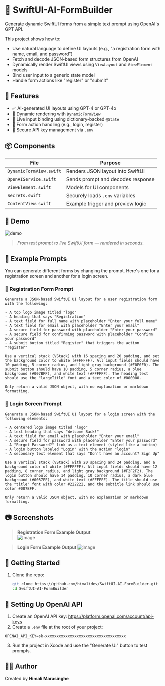 # 🧠 SwiftUI-AI-FormBuilder

Generate dynamic SwiftUI forms from a simple text prompt using OpenAI's GPT API.

This project shows how to:
- Use natural language to define UI layouts (e.g., "a registration form with name, email, and password")
- Fetch and decode JSON-based form structures from OpenAI
- Dynamically render SwiftUI views using `ViewLayout` and `ViewElement` models
- Bind user input to a generic state model
- Handle form actions like "register" or "submit"

## 🧪 Features

- ✅ AI-generated UI layouts using GPT-4 or GPT-4o
- 🎨 Dynamic rendering with `DynamicFormView`
- 🔄 Live input binding using dictionary-backed `@State`
- 🔘 Form action handling (e.g., login, register)
- 🔐 Secure API key management via `.env`

## 📦 Components

| File | Purpose |
|------|---------|
| `DynamicFormView.swift` | Renders JSON layout into SwiftUI |
| `OpenAIService.swift`   | Sends prompt and decodes response |
| `ViewElement.swift`     | Models for UI components |
| `Secrets.swift`         | Securely loads `.env` variables |
| `ContentView.swift`     | Example trigger and preview logic |

## 🚀 Demo

![demo](https://github.com/user-attachments/assets/5c712dbd-704a-4659-bf22-ebbb0651bd87)
> *From text prompt to live SwiftUI form — rendered in seconds.*

## 🧪 Example Prompts

You can generate different forms by changing the prompt. Here's one for a registration screen and another for a login screen.

### 🔹 Registration Form Prompt

```
Generate a JSON-based SwiftUI UI layout for a user registration form with the following:

- A top logo image titled "logo"
- A heading that says "Registration"
- A text field for full name with placeholder "Enter your full name"
- A text field for email with placeholder "Enter your email"
- A secure field for password with placeholder "Enter your password"
- A secure field for confirming password with placeholder "Confirm your password"
- A submit button titled "Register" that triggers the action "register"

Use a vertical stack (VStack) with 16 spacing and 20 padding, and set the background color to white (#FFFFFF). All input fields should have 10 padding, 5 corner radius, and light gray background (#F0F0F0). The submit button should have 10 padding, 5 corner radius, a blue background (#007BFF), and white text (#FFFFFF). The heading text should use the "largeTitle" font and a text color of #000000.

Only return a valid JSON object, with no explanation or markdown formatting.
```

### 🔹 Login Screen Prompt

```
Generate a JSON-based SwiftUI UI layout for a login screen with the following elements:

- A centered logo image titled "logo"
- A text heading that says "Welcome Back!"
- A text field for email with placeholder "Enter your email"
- A secure field for password with placeholder "Enter your password"
- A "Forgot Password?" link as a text element (styled like a button)
- A login button labeled "Login" with the action "login"
- A secondary text element that says "Don’t have an account? Sign Up"

Use a vertical stack (VStack) with 20 spacing and 24 padding, and a background color of white (#FFFFFF). All input fields should have 12 padding, 8 corner radius, and light gray background (#F2F2F2). The login button should have 14 padding, 10 corner radius, a dark blue background (#0057FF), and white text (#FFFFFF). The title should use the "title" font with color #222222, and the subtitle link should use color #007BFF.

Only return a valid JSON object, with no explanation or markdown formatting.
```

## 📷 Screenshots
> **Registration Form Example Output**  
![image](https://github.com/user-attachments/assets/d5bb9592-45d4-464e-974d-1957cec408dc)



> **Login Form Example Output**
![image](https://github.com/user-attachments/assets/a89ade54-4ba7-4342-a6f6-db9a0dfb9925)


## 🔧 Getting Started

1. Clone the repo:
   ```bash
   git clone https://github.com/himalidev/SwiftUI-AI-FormBuilder.git
   cd SwiftUI-AI-FormBuilder
   
## 🔐 Setting Up OpenAI API

1. Create an OpenAI API key: https://platform.openai.com/account/api-keys  
2. Create a `.env` file at the root of your project:

```
OPENAI_API_KEY=sk-xxxxxxxxxxxxxxxxxxxxxxxxxxxxxxxxxxxx
```

3. Run the project in Xcode and use the "Generate UI" button to test prompts.

## 🧑‍💻 Author

Created by **Himali Marasinghe**  


